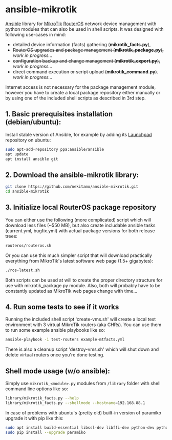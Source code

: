 # ansible-mikrotik
[Ansible](https://www.ansible.com/) library for [MikroTik](https://mikrotik.com/) [RouterOS](https://mikrotik.com/software) network device management with python modules that can also be used in shell scripts. It was designed with following use-cases in mind:
* detailed device information (facts) gathering (**mikrotik_facts.py**),
* ~~RouterOS upgrades and package management (**mikrotik_package.py**),~~ _work in progress..._
* ~~configuration backup and change management (**mikrotik_export.py**),~~ _work in progress..._
* ~~direct command execution or script upload (**mikrotik_command.py**).~~ _work in progress..._

Internet access is not necessary for the package management module, however you have to create a local package repository either manually or by using one of the included shell scripts as described in 3rd step.
## 1. Basic prerequisites installation (debian/ubuntu):
Install stable version of Ansible, for example by adding its [Launchpad](https://launchpad.net/~ansible/+archive/ubuntu/ansible) repository on ubuntu:
```sh
sudo apt-add-repository ppa:ansible/ansible
apt update
apt install ansible git
```
## 2. Download the ansible-mikrotik library:
```sh
git clone https://github.com/nekitamo/ansible-mikrotik.git
cd ansible-mikrotik
```
## 3. Initialize local RouterOS package repository
You can either use the following (more complicated) script which will download less files (~550 MB), but also create includable ansible tasks (current.yml, bugfix.yml) with actual package versions for both release trees:
```sh
routeros/routeros.sh
```
Or you can use this much simpler script that will download practically everything from MikroTik's latest software web page (1.5+ gigabytes):
```sh
./ros-latest.sh
```
Both scripts can be used at will to create the proper directory structure for use with mikrotik_package.py module. Also, both will probably have to be constantly updated as MikroTik web pages change with time...
## 4. Run some tests to see if it works
Running the included shell script 'create-vms.sh' will create a local test environment with 3 virtual MikroTik routers (aka CHRs). You can use them to run some example ansible playbooks like so:
```sh
ansible-playbook -i test-routers example-mtfacts.yml
```
There is also a cleanup script 'destroy-vms.sh' which will shut down and delete virtual routers once you're done testing.
## Shell mode usage (w/o ansible):
Simply use `mikrotik_<module>.py` modules from `/library` folder with shell command line options like so:
```sh
library/mikrotik_facts.py --help
library/mikrotik_facts.py --shellmode --hostname=192.168.88.1
```
In case of problems with ubuntu's (pretty old) built-in version of paramiko upgrade it with pip like this:
```sh
sudo apt install build-essential libssl-dev libffi-dev python-dev python-pip
sudo pip install --upgrade paramiko
```